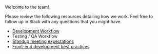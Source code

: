 Welcome to the team!

Please review the following resources detailing how we work. Feel free to follow up in Slack with any questions that you might have.

- [Development Workflow](/project-workflow)
- Testing / QA Workflow
- [Standup meeting expectations](/standups#for-participants)
- [Front-end development best practices](/frontend-methodologies)

